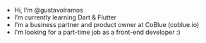 - Hi, I’m @gustavolramos
- I’m currently learning Dart & Flutter
- I'm a business partner and product owner at CoBlue (coblue.io)
- I'm looking for a part-time job as a front-end developer :)

